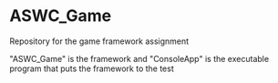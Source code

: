 # ASWC_Game
Repository for the game framework assignment

"ASWC_Game" is the framework and "ConsoleApp" is the executable program that puts the framework to the test

